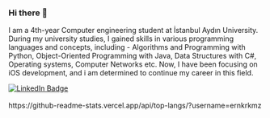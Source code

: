 ### Hi there 👋
<div>
  <p>
    I am a 4th-year Computer engineering student at İstanbul Aydın University. During my university studies, I gained skills in various programming languages and concepts, including - Algorithms and Programming with Python, Object-Oriented Programming with Java, Data Structures with C#, Operating systems, Computer Networks etc. Now, I have been focusing on iOS development, and i am determined to continue my career in this field.
  </p>
</div>
<div id="badges">
  <a href="https://www.linkedin.com/in/eren-korkmaz/">
  <img src="https://img.shields.io/badge/LinkedIn-blue?style=for-the-badge&logo=linkedin&logoColor=white" alt="LinkedIn Badge"/>
  </a>
</div>
<br>
<!--
  <img src="https://github.com/devicons/devicon/blob/master/icons/swift/swift-original.svg" title="Redux" alt="Redux " width="30" height="30"/>&nbsp;
  https://github-readme-stats.vercel.app/api/top-langs/?username=ernkrkmz&layout=compact&theme=vision-friendly-dark
-->
https://github-readme-stats.vercel.app/api/top-langs/?username=ernkrkmz




<!--
**ernkrkmz/ernkrkmz** is a ✨ _special_ ✨ repository because its `README.md` (this file) appears on your GitHub profile.

Here are some ideas to get you started:

- 🔭 I’m currently working on ...
- 🌱 I’m currently learning ...
- 👯 I’m looking to collaborate on ...
- 🤔 I’m looking for help with ...
- 💬 Ask me about ...
- 📫 How to reach me: ...
- 😄 Pronouns: ...
- ⚡ Fun fact: ...
-->
